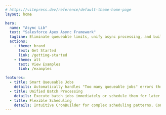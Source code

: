 ```yaml
---
# https://vitepress.dev/reference/default-theme-home-page
layout: home

hero:
  name: "Async Lib"
  text: "Salesforce Apex Async Framework"
  tagline: Eliminate queueable limits, unify async processing, and build resilient job chains with elegant error handling
  actions:
    - theme: brand
      text: Get Started
      link: /getting-started
    - theme: alt
      text: View Examples
      link: /examples

features:
  - title: Smart Queueable Jobs
    details: Automatically handles "Too many queueable jobs" errors through intelligent chaining and batch overflow. Features priority-based execution, sophisticated error handling, and powerful finalizers for cleanup logic.
  - title: Unified Batch Processing  
    details: Execute batch jobs immediately or schedule them for later with configurable scope sizes. Convert any batch job to schedulable with a single method call. Built-in error handling and result tracking.
  - title: Flexible Scheduling
    details: Intuitive CronBuilder for complex scheduling patterns. Convert queueable or batch jobs to schedulable effortlessly. Support for business hours, recurring intervals, and custom cron expressions.
---
```


